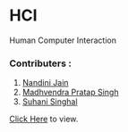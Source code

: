 # HCI
Human Computer Interaction


### Contributers : 

1. [Nandini Jain](https://github.com/nandiniinj)<br>
2. [Madhvendra Pratap Singh](https://github.com/rajsingh018)<br>
3. [Suhani Singhal](https://github.com/suhani3502)<br>



[Click Here](https://docs.google.com/document/d/1mj7XpBPkCINLR2yM9F-KivirsL9AQ9DsECY14Svj3ss/edit?usp=sharing) to view.
